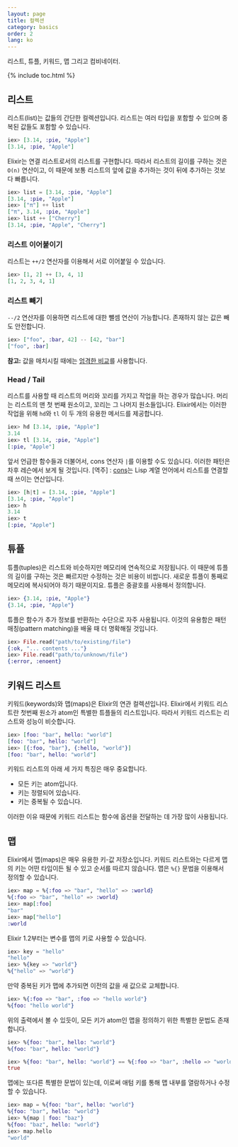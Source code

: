 ```yaml
---
layout: page
title: 컬렉션
category: basics
order: 2
lang: ko
---
```


리스트, 튜플, 키워드, 맵 그리고 컴비네이터.

{% include toc.html %}

## 리스트

리스트(list)는 값들의 간단한 컬렉션입니다. 리스트는 여러 타입을 포함할 수 있으며 중복된 값들도 포함할 수 있습니다.

```elixir
iex> [3.14, :pie, "Apple"]
[3.14, :pie, "Apple"]
```

Elixir는 연결 리스트로서의 리스트를 구현합니다. 따라서 리스트의 길이를 구하는 것은 `O(n)` 연산이고, 이 때문에 보통 리스트의 앞에 값을 추가하는 것이 뒤에 추가하는 것보다 빠릅니다.

```elixir
iex> list = [3.14, :pie, "Apple"]
[3.14, :pie, "Apple"]
iex> ["π"] ++ list
["π", 3.14, :pie, "Apple"]
iex> list ++ ["Cherry"]
[3.14, :pie, "Apple", "Cherry"]
```


### 리스트 이어붙이기

리스트는 `++/2` 연산자를 이용해서 서로 이어붙일 수 있습니다.

```elixir
iex> [1, 2] ++ [3, 4, 1]
[1, 2, 3, 4, 1]
```

### 리스트 빼기

`--/2` 연산자를 이용하면 리스트에 대한 뺄셈 연산이 가능합니다. 존재하지 않는 값은 빼도 안전합니다.

```elixir
iex> ["foo", :bar, 42] -- [42, "bar"]
["foo", :bar]
```

**참고:** 값을 매치시킬 때에는 [엄격한 비교](../basics/#comparison)를 사용합니다.

### Head / Tail

리스트를 사용할 때 리스트의 머리와 꼬리를 가지고 작업을 하는 경우가 많습니다. 머리는 리스트의 맨 첫 번째 원소이고, 꼬리는 그 나머지 원소들입니다. Elixir에서는 이러한 작업을 위해 `hd`와 `tl` 이 두 개의 유용한 메서드를 제공합니다.

```elixir
iex> hd [3.14, :pie, "Apple"]
3.14
iex> tl [3.14, :pie, "Apple"]
[:pie, "Apple"]
```

앞서 언급한 함수들과 더불어서, cons 연산자 `|`를 이용할 수도 있습니다. 이러한 패턴은 차후 레슨에서 보게 될 것입니다.
[역주] : [cons](http://jtra.cz/stuff/lisp/sclr/cons.html)는 Lisp 계열 언어에서 리스트를 연결할 때 쓰이는 연산입니다.

```elixir
iex> [h|t] = [3.14, :pie, "Apple"]
[3.14, :pie, "Apple"]
iex> h
3.14
iex> t
[:pie, "Apple"]
```

## 튜플

튜플(tuples)은 리스트와 비슷하지만 메모리에 연속적으로 저장됩니다. 이 때문에 튜플의 길이를 구하는 것은 빠르지만 수정하는 것은 비용이 비쌉니다. 새로운 튜플이 통째로 메모리에 복사되어야 하기 때문이지요. 튜플은 중괄호를 사용해서 정의합니다.

```elixir
iex> {3.14, :pie, "Apple"}
{3.14, :pie, "Apple"}
```

튜플은 함수가 추가 정보를 반환하는 수단으로 자주 사용됩니다. 이것의 유용함은 패턴 매칭(pattern matching)을 배울 때 더 명확해질 것입니다.

```elixir
iex> File.read("path/to/existing/file")
{:ok, "... contents ..."}
iex> File.read("path/to/unknown/file")
{:error, :enoent}
```

## 키워드 리스트

키워드(keywords)와 맵(maps)은 Elixir의 연관 컬렉션입니다. Elixir에서 키워드 리스트란 첫번째 원소가 atom인 특별한 튜플들의 리스트입니다. 따라서 키워드 리스트는 리스트와 성능이 비슷합니다.

```elixir
iex> [foo: "bar", hello: "world"]
[foo: "bar", hello: "world"]
iex> [{:foo, "bar"}, {:hello, "world"}]
[foo: "bar", hello: "world"]
```

키워드 리스트의 아래 세 가지 특징은 매우 중요합니다.

+ 모든 키는 atom입니다.
+ 키는 정렬되어 있습니다.
+ 키는 중복될 수 있습니다.

이러한 이유 때문에 키워드 리스트는 함수에 옵션을 전달하는 데 가장 많이 사용됩니다.

## 맵

Elixir에서 맵(maps)은 매우 유용한 키-값 저장소입니다. 키워드 리스트와는 다르게 맵의 키는 어떤 타입이든 될 수 있고 순서를 따르지 않습니다. 맵은 `%{}` 문법을 이용해서 정의할 수 있습니다.

```elixir
iex> map = %{:foo => "bar", "hello" => :world}
%{:foo => "bar", "hello" => :world}
iex> map[:foo]
"bar"
iex> map["hello"]
:world
```

Elixir 1.2부터는 변수를 맵의 키로 사용할 수 있습니다.

```elixir
iex> key = "hello"
"hello"
iex> %{key => "world"}
%{"hello" => "world"}
```

만약 중복된 키가 맵에 추가되면 이전의 값을 새 값으로 교체합니다.

```elixir
iex> %{:foo => "bar", :foo => "hello world"}
%{foo: "hello world"}
```

위의 출력에서 볼 수 있듯이, 모든 키가 atom인 맵을 정의하기 위한 특별한 문법도 존재합니다.

```elixir
iex> %{foo: "bar", hello: "world"}
%{foo: "bar", hello: "world"}

iex> %{foo: "bar", hello: "world"} == %{:foo => "bar", :hello => "world"}
true
```

맵에는 또다른 특별한 문법이 있는데, 이로써 애텀 키를 통해 맵 내부를 열람하거나 수정할 수 있습니다.

```elixir
iex> map = %{foo: "bar", hello: "world"}
%{foo: "bar", hello: "world"}
iex> %{map | foo: "baz"}
%{foo: "baz", hello: "world"}
iex> map.hello
"world"
```
